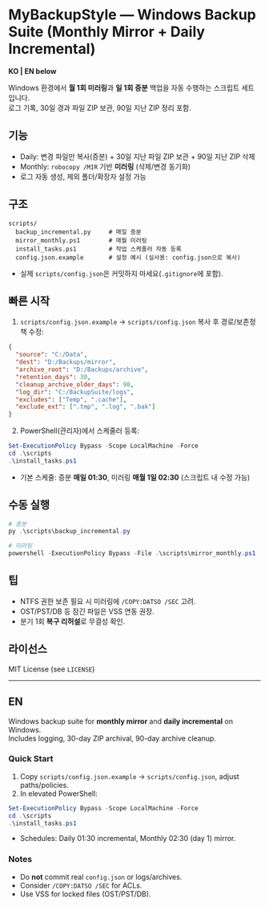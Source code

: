 # MyBackupStyle — Windows Backup Suite (Monthly Mirror + Daily Incremental)

**KO | EN below**

Windows 환경에서 **월 1회 미러링**과 **일 1회 증분** 백업을 자동 수행하는 스크립트 세트입니다.  
로그 기록, 30일 경과 파일 ZIP 보관, 90일 지난 ZIP 정리 포함.

## 기능
- Daily: 변경 파일만 복사(증분) + 30일 지난 파일 ZIP 보관 + 90일 지난 ZIP 삭제
- Monthly: `robocopy /MIR` 기반 **미러링** (삭제/변경 동기화)
- 로그 자동 생성, 제외 폴더/확장자 설정 가능

## 구조
```
scripts/
  backup_incremental.py     # 매일 증분
  mirror_monthly.ps1        # 매월 미러링
  install_tasks.ps1         # 작업 스케줄러 자동 등록
  config.json.example       # 설정 예시 (실사용: config.json으로 복사)
```
- 실제 `scripts/config.json`은 커밋하지 마세요(`.gitignore`에 포함).

## 빠른 시작
1) `scripts/config.json.example` → `scripts/config.json` 복사 후 경로/보존정책 수정:
```json
{
  "source": "C:/Data",
  "dest": "D:/Backups/mirror",
  "archive_root": "D:/Backups/archive",
  "retention_days": 30,
  "cleanup_archive_older_days": 90,
  "log_dir": "C:/BackupSuite/logs",
  "excludes": ["Temp", ".cache"],
  "exclude_ext": [".tmp", ".log", ".bak"]
}
```

2) PowerShell(관리자)에서 스케줄러 등록:
```powershell
Set-ExecutionPolicy Bypass -Scope LocalMachine -Force
cd .\scripts
.\install_tasks.ps1
```
- 기본 스케줄: 증분 **매일 01:30**, 미러링 **매월 1일 02:30** (스크립트 내 수정 가능)

## 수동 실행
```powershell
# 증분
py .\scripts\backup_incremental.py

# 미러링
powershell -ExecutionPolicy Bypass -File .\scripts\mirror_monthly.ps1
```

## 팁
- NTFS 권한 보존 필요 시 미러링에 `/COPY:DATSO /SEC` 고려.
- OST/PST/DB 등 잠긴 파일은 VSS 연동 권장.
- 분기 1회 **복구 리허설**로 무결성 확인.

## 라이선스
MIT License (see `LICENSE`)

---

## EN

Windows backup suite for **monthly mirror** and **daily incremental** on Windows.  
Includes logging, 30-day ZIP archival, 90-day archive cleanup.

### Quick Start
1) Copy `scripts/config.json.example` → `scripts/config.json`, adjust paths/policies.  
2) In elevated PowerShell:
```powershell
Set-ExecutionPolicy Bypass -Scope LocalMachine -Force
cd .\scripts
.\install_tasks.ps1
```
- Schedules: Daily 01:30 incremental, Monthly 02:30 (day 1) mirror.

### Notes
- Do **not** commit real `config.json` or logs/archives.
- Consider `/COPY:DATSO /SEC` for ACLs.
- Use VSS for locked files (OST/PST/DB).

